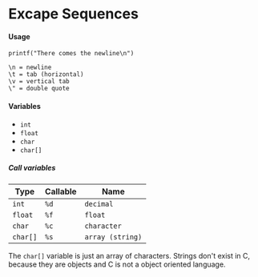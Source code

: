
# Excape Sequences

#### Usage
`printf("There comes the newline\n")`

```
\n = newline
\t = tab (horizontal)
\v = vertical tab
\" = double quote
```

#### Variables
- ``int``
- ``float``
- ``char``
- ``char[]``

##### Call variables
| Type       | Callable | Name               |
| ---------- | -------- | ------------------ |
| ``int``    | ``%d``   | ``decimal``        |
| ``float``  | ``%f``   | ``float``          |
| ``char``   | ``%c``   | ``character``      |
| ``char[]`` | ``%s``   | ``array (string)`` |
The `char[]` variable is just an array of characters. Strings don't exist in C, because they are objects and C is not a object oriented language. 